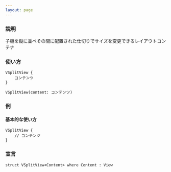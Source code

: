 ```yaml
---
layout: page
---
```


### 説明

子機を縦に並べその間に配置された仕切りでサイズを変更できるレイアウトコンテナ

### 使い方

    VSplitView {
        コンテンツ
    }

    VSplitView(content: コンテンツ)

### 例

#### 基本的な使い方

    VSplitView {
        // コンテンツ
    }

### 宣言

    struct VSplitView<Content> where Content : View
